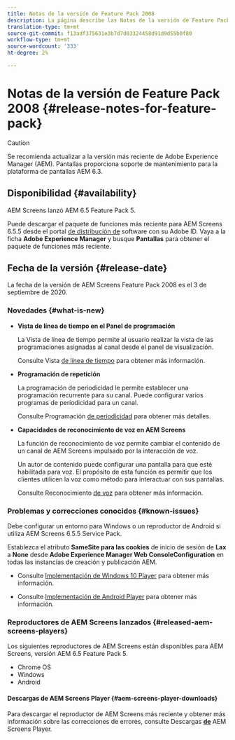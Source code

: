 ```yaml
---
title: Notas de la versión de Feature Pack 2008
description: La página describe las Notas de la versión de Feature Pack 2008.
translation-type: tm+mt
source-git-commit: f13adf375631e3b7d7d03324458d91d9d55b0f80
workflow-type: tm+mt
source-wordcount: '333'
ht-degree: 2%

---
```



# Notas de la versión de Feature Pack 2008 {#release-notes-for-feature-pack}

>[!CAUTION]
>
>Se recomienda actualizar a la versión más reciente de Adobe Experience Manager (AEM). Pantallas proporciona soporte de mantenimiento para la plataforma de pantallas AEM 6.3.

## Disponibilidad {#availability}

AEM Screens lanzó AEM 6.5 Feature Pack 5.

Puede descargar el paquete de funciones más reciente para AEM Screens 6.5.5 desde el portal [de distribución de](https://experience.adobe.com/#/downloads/content/software-distribution/en/aem.html) software con su Adobe ID. Vaya a la ficha **Adobe Experience Manager** y busque **Pantallas** para obtener el paquete de funciones más reciente.

## Fecha de la versión {#release-date}

La fecha de la versión de AEM Screens Feature Pack 2008 es el 3 de septiembre de 2020.

### Novedades {#what-is-new}

* **Vista de línea de tiempo en el Panel de programación**

   La Vista de línea de tiempo permite al usuario realizar la vista de las programaciones asignadas al canal desde el panel de visualización.

   Consulte Vista [de línea de tiempo](/help/user-guide/channel-assignment-latest-fp.md#timeline-view) para obtener más información.

* **Programación de repetición**

   La programación de periodicidad le permite establecer una programación recurrente para su canal. Puede configurar varios programas de periodicidad para un canal.

   Consulte Programación [de periodicidad](/help/user-guide/channel-assignment-latest-fp.md#recurrence-schedule) para obtener más detalles.

* **Capacidades de reconocimiento de voz en AEM Screens**

   La función de reconocimiento de voz permite cambiar el contenido de un canal de AEM Screens impulsado por la interacción de voz.

   Un autor de contenido puede configurar una pantalla para que esté habilitada para voz. El propósito de esta función es permitir que los clientes utilicen la voz como método para interactuar con sus pantallas.

   Consulte Reconocimiento [de voz](voice-recognition.md) para obtener más información.

### Problemas y correcciones conocidos {#known-issues}

Debe configurar un entorno para Windows o un reproductor de Android si utiliza AEM Screens 6.5.5 Service Pack.

Establezca el atributo **SameSite para las cookies** de inicio de sesión de **Lax** a **None** desde **Adobe Experience Manager Web ConsoleConfiguration** en todas las instancias de creación y publicación AEM.

* Consulte [Implementación de Windows 10 Player](implementing-windows-player.md#fp-environment-setup) para obtener más información.

* Consulte [Implementación de Android Player](implementing-android-player.md#fp-environment-setup) para obtener más información.

### Reproductores de AEM Screens lanzados {#released-aem-screens-players}

Los siguientes reproductores de AEM Screens están disponibles para AEM Screens, versión AEM 6.5 Feature Pack 5.

* Chrome OS
* Windows
* Android

#### Descargas de AEM Screens Player  {#aem-screens-player-downloads}

Para descargar el reproductor de AEM Screens más reciente y obtener más información sobre las correcciones de errores, consulte Descargas **[de](https://download.macromedia.com/screens/index.html)** AEM Screens Player.
